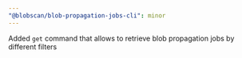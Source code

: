 ```yaml
---
"@blobscan/blob-propagation-jobs-cli": minor
---
```


Added `get` command that allows to retrieve blob propagation jobs by different filters
